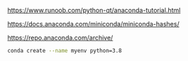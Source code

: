 



https://www.runoob.com/python-qt/anaconda-tutorial.html

https://docs.anaconda.com/miniconda/miniconda-hashes/

https://repo.anaconda.com/archive/



```bash
conda create --name myenv python=3.8
```

